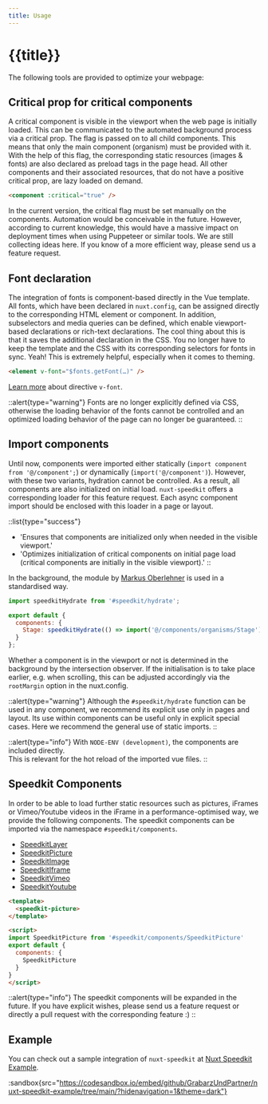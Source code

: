 ```yaml
---
title: Usage
---
```

# {{title}}

The following tools are provided to optimize your webpage:

## Critical prop for critical components

A critical component is visible in the viewport when the web page is initially loaded. This can be communicated to the automated background process via a critical prop. The flag is passed on to all child components. This means that only the main component (organism) must be provided with it. With the help of this flag, the corresponding static resources (images & fonts) are also declared as preload tags in the page head. All other components and their associated resources, that do not have a positive critical prop, are lazy loaded on demand.

````html
<component :critical="true" />
````

<alert type="info">
In the current version, the critical flag must be set manually on the components. Automation would be conceivable in the future. However, according to current knowledge, this would have a massive impact on deployment times when using Puppeteer or similar tools. We are still collecting ideas here. If you know of a more efficient way, please send us a feature request.
</alert>

## Font declaration

The integration of fonts is component-based directly in the Vue template. All fonts, which have been declared in `nuxt.config`, can be assigned directly to the corresponding HTML element or component. In addition, subselectors and media queries can be defined, which enable viewport-based declarations or rich-text declarations.
The cool thing about this is that it saves the additional declaration in the CSS. You no longer have to keep the template and the CSS with its corresponding selectors for fonts in sync. Yeah! This is extremely helpful, especially when it comes to theming.

````html
<element v-font="$fonts.getFont(…)" />
````

[Learn more](/directives/v-font) about directive `v-font`.

::alert{type="warning"}
Fonts are no longer explicitly defined via CSS, otherwise the loading behavior of the fonts cannot be controlled and an optimized loading behavior of the page can no longer be guaranteed.
::

## Import components

Until now, components were imported either statically (`import component from '@/component';`) or dynamically (`import('@/component')`). However, with these two variants, hydration cannot be controlled. As a result, all components are also initialized on initial load. `nuxt-speedkit` offers a corresponding loader for this feature request. Each async component import should be enclosed with this loader in a page or layout.

::list{type="success"}

- 'Ensures that components are initialized only when needed in the visible viewport.'
- 'Optimizes initialization of critical components on initial page load (critical components are initially in the visible viewport).'
::

In the background, the module by [Markus Oberlehner](https://github.com/maoberlehner/vue-lazy-hydration) is used in a standardised way.

````js
import speedkitHydrate from '#speedkit/hydrate';

export default {
  components: {
    Stage: speedkitHydrate(() => import('@/components/organisms/Stage')),
  }
};
````

Whether a component is in the viewport or not is determined in the background by the intersection observer. If the initialisation is to take place earlier, e.g. when scrolling, this can be adjusted accordingly via the `rootMargin` option in the <nuxt-link to="/options#lazyoffset">nuxt.config</nuxt-link>.

::alert{type="warning"}
Although the <code>#speedkit/hydrate</code> function can be used in any component, we recommend its explicit use only in pages and layout. Its use within components can be useful only in explicit special cases.  Here we recommend the general use of static imports.
::

::alert{type="info"}
With <code>NODE-ENV (development)</code>, the components are included directly. <br>This is relevant for the hot reload of the imported vue files.
::

## Speedkit Components

In order to be able to load further static resources such as pictures, iFrames or Vimeo/Youtube videos in the iFrame in a performance-optimised way, we provide the following components. The speedkit components can be imported via the namespace `#speedkit/components`.

- [SpeedkitLayer](/components/speedkit-layer)
- [SpeedkitPicture](/components/speedkit-picture)
- [SpeedkitImage](/components/speedkit-image)
- [SpeedkitIframe](/components/speedkit-iframe)
- [SpeedkitVimeo](/components/speedkit-vimeo)
- [SpeedkitYoutube](/components/speedkit-youtube)

````html
<template>
  <speedkit-picture>
</template>

<script>
import SpeedkitPicture from '#speedkit/components/SpeedkitPicture'
export default {
  components: {
    SpeedkitPicture
  }
}
</script>
````

::alert{type="info"}
The speedkit components will be expanded in the future. If you have explicit wishes, please send us a feature request or directly a pull request with the corresponding feature :)
::

## Example

You can check out a sample integration of `nuxt-speedkit` at [Nuxt Speedkit Example](https://github.com/GrabarzUndPartner/nuxt-speedkit-example).

:sandbox{src="https://codesandbox.io/embed/github/GrabarzUndPartner/nuxt-speedkit-example/tree/main/?hidenavigation=1&theme=dark"}

